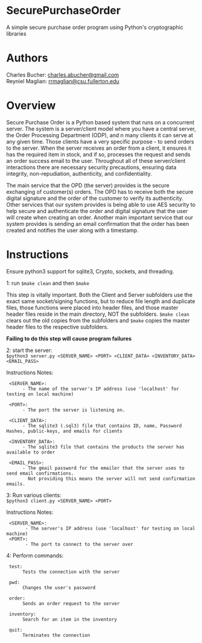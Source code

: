# SecurePurchaseOrder
A simple secure purchase order program using Python's cryptographic libraries

# Authors
Charles Bucher: charles.abucher@gmail.com <br>
Reyniel Maglian: rrmaglian@csu.fullerton.edu

# Overview

Secure Purchase Order is a Python based system that runs on a concurrent server. The system is a server/client model where you have a central server, the Order Processing Department (ODP), and n many clients it can serve at any given time. Those clients have a very specific purpose - to send orders to the server. When the server receives an order from a client, it ensures it has the required item in stock, and if so, processes the request and sends an order success email to the user. Throughout all of these server/client interactions there are necessary security precautions, ensuring data integrity, non-repudiation, authenticity, and confidentiality. <br>

The main service that the OPD (the server) provides is the secure exchanging of customer(s) orders. The OPD has to receive both the secure digital signature and the order of the customer to verify its authenticity. Other services that our system provides is being able to use AES security to help secure and authenticate the order and digital signature that the user will create when creating an order. Another main important service that our system provides is sending an email confirmation that the order has been created and notifies the user along with a timestamp. <br>


# Instructions

Ensure python3 support for sqlite3, Crypto, sockets, and threading.

1: run `$make clean` and then `$make`

This step is vitally important. Both the Client and Server subfolders use the exact same socket/signing functions, but to reduce file length and duplicate files, those functions were placed into header files, and those master header files reside in the main directory, NOT the subfolders. `$make clean` clears out the old copies from the subfolders and `$make` copies the master header files to the respective subfolders.

**Failing to do this step will cause program failures**

2: start the server:<br>
     `$python3 server.py <SERVER_NAME> <PORT> <CLIENT_DATA> <INVENTORY_DATA> <EMAIL_PASS>`
  
Instructions Notes:<br>

     <SERVER_NAME>:
          - The name of the server's IP address (use 'localhost' for testing on local machine)
          
     <PORT>:
          - The port the server is listening on.
          
     <CLIENT_DATA>:
          - The sqlite3 (.sql3) file that contains ID, name, Password Hashes, public-keys, and emails for clients
          
     <INVENTORY_DATA>:
          - The sqlite3 file that contains the products the server has available to order
          
     <EMAIL_PASS>:
          - The gmail password for the emailer that the server uses to send email confirmations. 
            Not providing this means the server will not send confirmation emails.
    
3: Run various clients:<br>
     `$python3 client.py <SERVER_NAME> <PORT>`

Instructions Notes:<br>

     <SERVER_NAME>:
           - The server's IP address (use 'localhost' for testing on local machine)
     <PORT>:
           - The port to connect to the server over

4: Perform commands:<br>
     
     test:
          Tests the connection with the server
          
     pwd:
          Changes the user's password
          
     order:
          Sends an order request to the server
          
     inventory:
          Search for an item in the inventory
          
     quit:
          Terminates the connection
          
          



